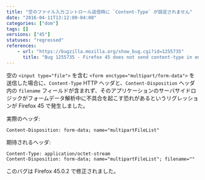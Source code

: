 ```yaml
---
title: "空のファイル入力コントロール送信時に `Content-Type` が設定されません"
date: "2016-04-11T13:12:00-04:00"
categories: ["dom"]
tags: []
versions: ["45"]
statuses: "regressed"
references:
    - url: "https://bugzilla.mozilla.org/show_bug.cgi?id=1255735"
      title: "Bug 1255735 - Firefox 45 does not send content-type in empty input[type=file] anymore"
---
```

空の `<input type="file">` を含む `<form enctype="multipart/form-data">` を送信した場合に、`Content-Type` HTTP ヘッダと、`Content-Disposition` ヘッダ内の `filename` フィールドが含まれず、そのアプリケーションのサーバサイドロジックがフォームデータ解析中に不具合を起こす恐れがあるというリグレッションが Firefox 45 で発生しました。

実際のヘッダ:
```http
Content-Disposition: form-data; name="multipartFileList"
```

期待されるヘッダ:
```http
Content-Type: application/octet-stream
Content-Disposition: form-data; name="multipartFileList"; filename=""
```

このバグは Firefox 45.0.2 で修正されました。
